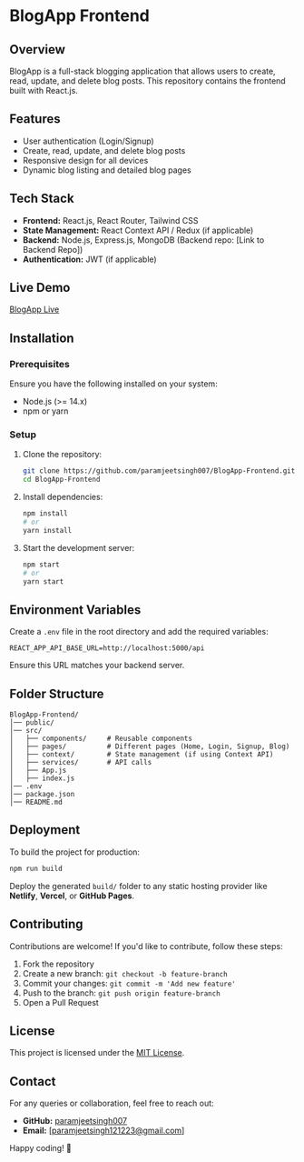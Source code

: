# BlogApp Frontend

## Overview
BlogApp is a full-stack blogging application that allows users to create, read, update, and delete blog posts. This repository contains the frontend built with React.js.

## Features
- User authentication (Login/Signup)
- Create, read, update, and delete blog posts
- Responsive design for all devices
- Dynamic blog listing and detailed blog pages

## Tech Stack
- **Frontend:** React.js, React Router, Tailwind CSS
- **State Management:** React Context API / Redux (if applicable)
- **Backend:** Node.js, Express.js, MongoDB (Backend repo: [Link to Backend Repo])
- **Authentication:** JWT (if applicable)

## Live Demo
[BlogApp Live](https://blog-app-frontend-puce-alpha.vercel.app/)

## Installation
### Prerequisites
Ensure you have the following installed on your system:
- Node.js (>= 14.x)
- npm or yarn

### Setup
1. Clone the repository:
   ```sh
   git clone https://github.com/paramjeetsingh007/BlogApp-Frontend.git
   cd BlogApp-Frontend
   ```
2. Install dependencies:
   ```sh
   npm install
   # or
   yarn install
   ```
3. Start the development server:
   ```sh
   npm start
   # or
   yarn start
   ```

## Environment Variables
Create a `.env` file in the root directory and add the required variables:
```env
REACT_APP_API_BASE_URL=http://localhost:5000/api
```
Ensure this URL matches your backend server.

## Folder Structure
```
BlogApp-Frontend/
│── public/
│── src/
│   ├── components/     # Reusable components
│   ├── pages/          # Different pages (Home, Login, Signup, Blog)
│   ├── context/        # State management (if using Context API)
│   ├── services/       # API calls
│   ├── App.js
│   ├── index.js
│── .env
│── package.json
│── README.md
```

## Deployment
To build the project for production:
```sh
npm run build
```
Deploy the generated `build/` folder to any static hosting provider like **Netlify**, **Vercel**, or **GitHub Pages**.

## Contributing
Contributions are welcome! If you'd like to contribute, follow these steps:
1. Fork the repository
2. Create a new branch: `git checkout -b feature-branch`
3. Commit your changes: `git commit -m 'Add new feature'`
4. Push to the branch: `git push origin feature-branch`
5. Open a Pull Request

## License
This project is licensed under the [MIT License](LICENSE).

## Contact
For any queries or collaboration, feel free to reach out:
- **GitHub:** [paramjeetsingh007](https://github.com/paramjeetsingh007)
- **Email:** [paramjeetsingh121223@gmail.com] 

Happy coding! 🚀

